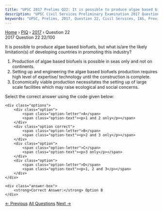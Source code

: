 ```yaml
---
title: "UPSC 2017 Prelims Q22: It is possible to produce algae based biofuels, but what is/..."
description: "UPSC Civil Services Preliminary Examination 2017 Question 22 with options and answer"
keywords: "UPSC, Prelims, 2017, Question 22, Civil Services, IAS, Previous Year Questions"
---
```


<nav class="breadcrumb">
    <a href="../../">Home</a>
    <span>›</span>
    <a href="../">PIQ</a>
    <span>›</span>
    <a href="./">2017</a>
    <span>›</span>
    <span>Question 22</span>
</nav>

<div class="question-header">
    <div class="question-meta">
        <span class="year-badge">2017</span>
        <span class="question-number">Question 22</span>
        <span class="progress">22/100</span>
    </div>
    <div class="progress-bar">
        <div class="progress-fill" style="width: 22.0%"></div>
    </div>
</div>

<div class="question-content">
    <div class="question-text">
        <p>It is possible to produce algae based biofuels, but what is/are the likely<br />
limitation(s) of developing countries in promoting this industry?</p>
<ol>
<li>Production of algae based biofuels is possible in seas only and not on continents.</li>
<li>Setting up and engineering the algae based biofuels production requires high level of expertise/ technology until the construction is complete.</li>
<li>Economically viable production necessitates the setting up of large scale facilities which may raise ecological and social concerns.</li>
</ol>
<p>Select the correct answer using the code given below:</p>
    </div>
    
    <div class="options">
        <div class="option">
            <span class="option-letter">A</span>
            <span class="option-text"><p>1 and 2 only</p></span>
        </div>
        <div class="option correct">
            <span class="option-letter">B</span>
            <span class="option-text"><p>2 and 3 only</p></span>
        </div>
        <div class="option">
            <span class="option-letter">C</span>
            <span class="option-text"><p>3 only</p></span>
        </div>
        <div class="option">
            <span class="option-letter">D</span>
            <span class="option-text"><p>1, 2 and 3</p></span>
        </div>
    </div>

    <div class="answer-box">
        <strong>Correct Answer:</strong> Option B
    </div>
</div>

<div class="question-nav">
    <a href="../q021-due-to-some-reasons-if-there-is-a-huge-fall-in-the/" class="nav-btn prev">← Previous</a>
    <a href="../" class="nav-btn center">All Questions</a>
    <a href="../q023-which-of-the-following-are-the-objectives-of-natio/" class="nav-btn next">Next →</a>
</div>
